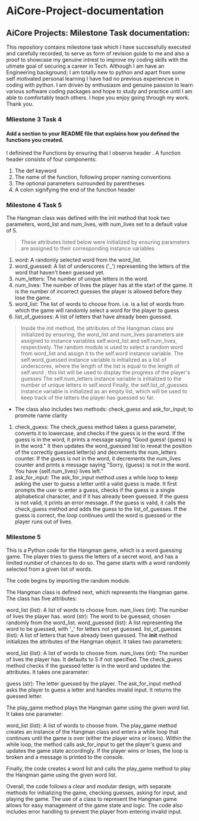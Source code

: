 # AiCore-Project-documentation 
## AiCore Projects: Milestone Task documentation:
This repository contains milestone task which I have successfully executed and carefully recorded, to serve as form of revision guide to me and also a proof to showcase    my genuine intrest to improve my coding skills with the utimate goal of securing a career in Tech.
Although I am have an Engineering background; I am totally new to python and apart from some self motivated personal learning I have had no previous experiencve in coding with python. I am driven by enthusiasm and genuine passion to learn various software coding packages and hope to study and practice until I am able to comfortably teach others.
I hope you enjoy going through my work.
Thank you.

### Mliestone 3 Task 4
#### Add a section to your README file that explains how you defined the functions you created.
I definined the Functions by ensuring that I observe header . A function header consists of four components:
1. The def keyword
2. The name of the function, following proper naming conventions
3. The optional parameters surrounded by parentheses
4. A colon signifying the end of the function header
### Milestone 4 Task 5
The Hangman class was defined with the init method that took two parameters, word_list and num_lives, with num_lives set to a default value of 5. 

> These attributes listed below were initialized by ensuring parameters are assigned to their corresponding  instance variables 
1.	word: A randomly selected word from the word_list.
2.	word_guessed: A list of underscores ('_') representing the letters of the word that haven't been guessed yet.
3.	num_letters: The number of unique letters in the word.
4.	num_lives: The number of lives the player has at the start of the game. It is the number of incorrect guesses the player is allowed before they lose the game.
5.	word_list: The list of words to choose from. i.e. is a list of words from which the game will randomly select a word for the player to guess
6.	list_of_guesses: A list of letters that have already been guessed.
> Inside the init method, the attributes of the Hangman class are initialized by ensuring, the word_list and num_lives parameters are assigned to instance variables self.word_list and self.num_lives, respectively.
> The random module is used to select a random word from word_list and assign it to the self.word instance variable.
> The self.word_guessed instance variable is initialized as a list of underscores, where the length of the list is equal to the length of self.word ; this  list will be used to display the progress of the player's guesses
> The self.num_letters instance variable is initialized to the number of unique letters in self.word
> Finally, the self.list_of_guesses instance variable is initialized as an empty list, which will be used to keep track of the letters the player has guessed so far.
- The class also includes two methods: check_guess and ask_for_input; to promote name clarity
1.	check_guess: 
The check_guess method takes a guess parameter, converts it to lowercase, and checks if the guess is in the word. If the guess is in the word, it prints a message saying "Good guess! {guess} is in the word." It then updates the word_guessed list to reveal the position of the correctly guessed letter(s) and decrements the num_letters counter. If the guess is not in the word, it decrements the num_lives counter and prints a message saying "Sorry, {guess} is not in the word. You have {self.num_lives} lives left."
2.	ask_for_input: 
The ask_for_input method uses a while loop to keep asking the user to guess a letter until a valid guess is made. It first prompts the user to enter a guess, checks if the guess is a single alphabetical character, and if it has already been guessed. If the guess is not valid, it prints an error message. If the guess is valid, it calls the check_guess method and adds the guess to the list_of_guesses. If the guess is correct, the loop continues until the word is guessed or the player runs out of lives.

### Milestone 5

This is a Python code for the Hangman game, which is a word guessing game. The player tries to guess the letters of a secret word, and has a limited number of chances to do so. The game starts with a word randomly selected from a given list of words.

The code begins by importing the random module.

The Hangman class is defined next, which represents the Hangman game. The class has five attributes:

word_list (list): A list of words to choose from.
num_lives (int): The number of lives the player has.
word (str): The word to be guessed, chosen randomly from the word_list.
word_guessed (list): A list representing the word to be guessed, with '_' for letters not yet guessed.
list_of_guesses (list): A list of letters that have already been guessed.
The __init__ method initializes the attributes of the Hangman object. It takes two parameters:

word_list (list): A list of words to choose from.
num_lives (int): The number of lives the player has. It defaults to 5 if not specified.
The check_guess method checks if the guessed letter is in the word and updates the attributes. It takes one parameter:

guess (str): The letter guessed by the player.
The ask_for_input method asks the player to guess a letter and handles invalid input. It returns the guessed letter.

The play_game method plays the Hangman game using the given word list. It takes one parameter:

word_list (list): A list of words to choose from.
The play_game method creates an instance of the Hangman class and enters a while loop that continues until the game is over (either the player wins or loses). Within the while loop, the method calls ask_for_input to get the player's guess and updates the game state accordingly. If the player wins or loses, the loop is broken and a message is printed to the console.

Finally, the code creates a word list and calls the play_game method to play the Hangman game using the given word list.

Overall, the code follows a clear and modular design, with separate methods for initializing the game, checking guesses, asking for input, and playing the game. The use of a class to represent the Hangman game allows for easy management of the game state and logic. The code also includes error handling to prevent the player from entering invalid input.
